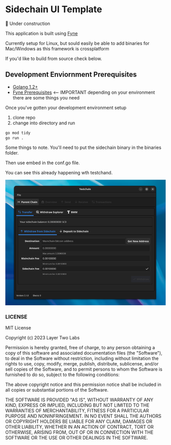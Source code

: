 # Sidechain UI Template

🚧 Under construction

This application is built using [Fyne](https://github.com/fyne-io/fyne)

Currently setup for Linux, but sould easily be able to add binaries for Mac/Windows as this framework is crossplatform

If you'd like to build from source check below.

## Development Enviornment Prerequisites

- [Golang 1.2+](https://www.rust-lang.org/learn/get-started)
- [Fyne Prerequisites](https://developer.fyne.io/started/) <-- IMPORTANT depending on your environment there are some things you need

Once you've gotten your development environment setup

1. clone repo
2. change into directory and run

```
go mod tidy
go run .
```

Some things to note. You'll need to put the sidechain binary in the binaries folder.

Then use embed in the conf.go file.

You can see this already happening wth testchand.

![screenshot](https://github.com/LayerTwo-Labs/sidechain-ui/blob/main/screenshot.png)

### LICENSE

MIT License

Copyright (c) 2023 Layer Two Labs

Permission is hereby granted, free of charge, to any person obtaining a copy
of this software and associated documentation files (the "Software"), to deal
in the Software without restriction, including without limitation the rights
to use, copy, modify, merge, publish, distribute, sublicense, and/or sell
copies of the Software, and to permit persons to whom the Software is
furnished to do so, subject to the following conditions:

The above copyright notice and this permission notice shall be included in all
copies or substantial portions of the Software.

THE SOFTWARE IS PROVIDED "AS IS", WITHOUT WARRANTY OF ANY KIND, EXPRESS OR
IMPLIED, INCLUDING BUT NOT LIMITED TO THE WARRANTIES OF MERCHANTABILITY,
FITNESS FOR A PARTICULAR PURPOSE AND NONINFRINGEMENT. IN NO EVENT SHALL THE
AUTHORS OR COPYRIGHT HOLDERS BE LIABLE FOR ANY CLAIM, DAMAGES OR OTHER
LIABILITY, WHETHER IN AN ACTION OF CONTRACT, TORT OR OTHERWISE, ARISING FROM,
OUT OF OR IN CONNECTION WITH THE SOFTWARE OR THE USE OR OTHER DEALINGS IN THE
SOFTWARE.
